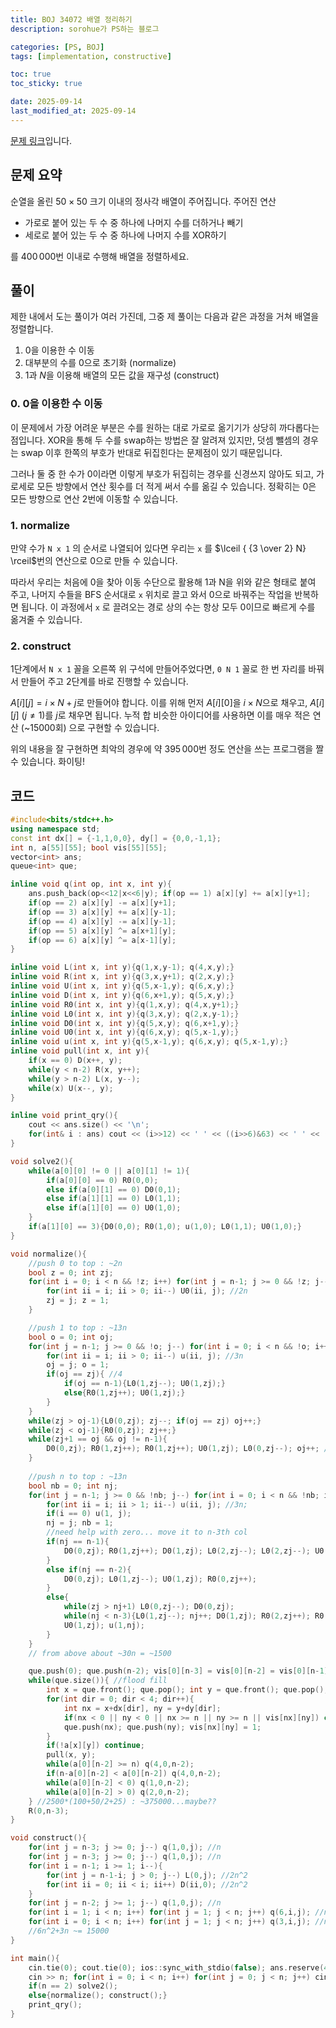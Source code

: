 ```yaml
---
title: BOJ 34072 배열 정리하기
description: sorohue가 PS하는 블로그

categories: [PS, BOJ]
tags: [implementation, constructive]

toc: true
toc_sticky: true

date: 2025-09-14
last_modified_at: 2025-09-14
---
```


[문제 링크](https://boj.kr/34072)입니다.

## 문제 요약

순열을 올린 $50 \times 50$ 크기 이내의 정사각 배열이 주어집니다. 주어진 연산

- 가로로 붙어 있는 두 수 중 하나에 나머지 수를 더하거나 빼기
- 세로로 붙어 있는 두 수 중 하나에 나머지 수를 XOR하기

를 $400\,000$번 이내로 수행해 배열을 정렬하세요.

## 풀이

제한 내에서 도는 풀이가 여러 가진데, 그중 제 풀이는 다음과 같은 과정을 거쳐 배열을 정렬합니다.

1. 0을 이용한 수 이동
2. 대부분의 수를 0으로 초기화 (normalize)
3. $1$과 $N$을 이용해 배열의 모든 값을 재구성 (construct)

### 0. 0을 이용한 수 이동

이 문제에서 가장 어려운 부분은 수를 원하는 대로 가로로 옮기기가 상당히 까다롭다는 점입니다. XOR을 통해 두 수를 swap하는 방법은 잘 알려져 있지만, 덧셈 뺄셈의 경우는 swap 이후 한쪽의 부호가 반대로 뒤집힌다는 문제점이 있기 때문입니다.

그러나 둘 중 한 수가 0이라면 이렇게 부호가 뒤집히는 경우를 신경쓰지 않아도 되고, 가로세로 모든 방향에서 연산 횟수를 더 적게 써서 수를 옮길 수 있습니다. 정확히는 0은 모든 방향으로 연산 2번에 이동할 수 있습니다.

### 1. normalize

만약 수가 `N x 1` 의 순서로 나열되어 있다면 우리는 `x` 를 $\lceil { {3 \over 2} N} \rceil$번의 연산으로 0으로 만들 수 있습니다.

따라서 우리는 처음에 0을 찾아 이동 수단으로 활용해 1과 N을 위와 같은 형태로 붙여 주고, 나머지 수들을 BFS 순서대로 `x` 위치로 끌고 와서 0으로 바꿔주는 작업을 반복하면 됩니다. 이 과정에서 `x` 로 끌려오는 경로 상의 수는 항상 모두 0이므로 빠르게 수를 옮겨줄 수 있습니다.

### 2. construct

1단계에서 `N x 1` 꼴을 오른쪽 위 구석에 만들어주었다면, `0 N 1` 꼴로 한 번 자리를 바꿔서 만들어 주고 2단계를 바로 진행할 수 있습니다.

$A[i][j] = i\times N + j$로 만들어야 합니다. 이를 위해 먼저 $A[i][0]$을 $i \times N$으로 채우고, $A[i][j]\ (j\neq 1)$를 $j$로 채우면 됩니다. 누적 합 비슷한 아이디어를 사용하면 이를 매우 적은 연산 (~15000회) 으로 구현할 수 있습니다.

위의 내용을 잘 구현하면 최악의 경우에 약 $395\,000$번 정도 연산을 쓰는 프로그램을 짤 수 있습니다. 화이팅!

## 코드

```cpp
#include<bits/stdc++.h>
using namespace std;
const int dx[] = {-1,1,0,0}, dy[] = {0,0,-1,1};
int n, a[55][55]; bool vis[55][55];
vector<int> ans;
queue<int> que;

inline void q(int op, int x, int y){
    ans.push_back(op<<12|x<<6|y); if(op == 1) a[x][y] += a[x][y+1];
    if(op == 2) a[x][y] -= a[x][y+1];
    if(op == 3) a[x][y] += a[x][y-1];
    if(op == 4) a[x][y] -= a[x][y-1];
    if(op == 5) a[x][y] ^= a[x+1][y];
    if(op == 6) a[x][y] ^= a[x-1][y];
}

inline void L(int x, int y){q(1,x,y-1); q(4,x,y);}
inline void R(int x, int y){q(3,x,y+1); q(2,x,y);}
inline void U(int x, int y){q(5,x-1,y); q(6,x,y);}
inline void D(int x, int y){q(6,x+1,y); q(5,x,y);}
inline void R0(int x, int y){q(1,x,y); q(4,x,y+1);}
inline void L0(int x, int y){q(3,x,y); q(2,x,y-1);}
inline void D0(int x, int y){q(5,x,y); q(6,x+1,y);}
inline void U0(int x, int y){q(6,x,y); q(5,x-1,y);}
inline void u(int x, int y){q(5,x-1,y); q(6,x,y); q(5,x-1,y);}
inline void pull(int x, int y){
    if(x == 0) D(x++, y);
    while(y < n-2) R(x, y++);
    while(y > n-2) L(x, y--);
    while(x) U(x--, y);
}

inline void print_qry(){
    cout << ans.size() << '\n';
    for(int& i : ans) cout << (i>>12) << ' ' << ((i>>6)&63) << ' ' << (i&63) << '\n';    
}

void solve2(){
    while(a[0][0] != 0 || a[0][1] != 1){
        if(a[0][0] == 0) R0(0,0);
        else if(a[0][1] == 0) D0(0,1);
        else if(a[1][1] == 0) L0(1,1);
        else if(a[1][0] == 0) U0(1,0);
    }
    if(a[1][0] == 3){D0(0,0); R0(1,0); u(1,0); L0(1,1); U0(1,0);}
}

void normalize(){
    //push 0 to top : ~2n
    bool z = 0; int zj;
    for(int i = 0; i < n && !z; i++) for(int j = n-1; j >= 0 && !z; j--) if(a[i][j] == 0){
        for(int ii = i; ii > 0; ii--) U0(ii, j); //2n
        zj = j; z = 1;
    }

    //push 1 to top : ~13n
    bool o = 0; int oj;
    for(int j = n-1; j >= 0 && !o; j--) for(int i = 0; i < n && !o; i++) if(a[i][j] == 1){
        for(int ii = i; ii > 0; ii--) u(ii, j); //3n
        oj = j; o = 1;
        if(oj == zj){ //4
            if(oj == n-1){L0(1,zj--); U0(1,zj);}
            else{R0(1,zj++); U0(1,zj);}
        }
    }
    while(zj > oj-1){L0(0,zj); zj--; if(oj == zj) oj++;}
    while(zj < oj-1){R0(0,zj); zj++;}
    while(zj+1 == oj && oj != n-1){
        D0(0,zj); R0(1,zj++); R0(1,zj++); U0(1,zj); L0(0,zj--); oj++; //10n
    }
    
    //push n to top : ~13n
    bool nb = 0; int nj;
    for(int j = n-1; j >= 0 && !nb; j--) for(int i = 0; i < n && !nb; i++) if(a[i][j] == n){
        for(int ii = i; ii > 1; ii--) u(ii, j); //3n;
        if(i == 0) u(1, j);
        nj = j; nb = 1;
        //need help with zero... move it to n-3th col
        if(nj == n-1){
            D0(0,zj); R0(1,zj++); D0(1,zj); L0(2,zj--); L0(2,zj--); U0(2,zj); R0(1,zj++); U0(1,zj); u(1,n-3);
        }
        else if(nj == n-2){
            D0(0,zj); L0(1,zj--); U0(1,zj); R0(0,zj++);
        }
        else{
            while(zj > nj+1) L0(0,zj--); D0(0,zj);
            while(nj < n-3){L0(1,zj--); nj++; D0(1,zj); R0(2,zj++); R0(2,zj++); U0(2,zj);} //10n
            U0(1,zj); u(1,nj);
        }
    }
    // from above about ~30n = ~1500

    que.push(0); que.push(n-2); vis[0][n-3] = vis[0][n-2] = vis[0][n-1] = 1;
    while(que.size()){ //flood fill
        int x = que.front(); que.pop(); int y = que.front(); que.pop();
        for(int dir = 0; dir < 4; dir++){
            int nx = x+dx[dir], ny = y+dy[dir];
            if(nx < 0 || ny < 0 || nx >= n || ny >= n || vis[nx][ny]) continue;
            que.push(nx); que.push(ny); vis[nx][ny] = 1;
        }
        if(!a[x][y]) continue;
        pull(x, y);
        while(a[0][n-2] >= n) q(4,0,n-2);
        if(n-a[0][n-2] < a[0][n-2]) q(4,0,n-2);
        while(a[0][n-2] < 0) q(1,0,n-2);
        while(a[0][n-2] > 0) q(2,0,n-2);
    } //2500*(100+50/2+25) : ~375000...maybe??
    R(0,n-3);
}

void construct(){
    for(int j = n-3; j >= 0; j--) q(1,0,j); //n
    for(int j = n-3; j >= 0; j--) q(1,0,j); //n
    for(int i = n-1; i >= 1; i--){ 
        for(int j = n-1-i; j > 0; j--) L(0,j); //2n^2
        for(int ii = 0; ii < i; ii++) D(ii,0); //2n^2
    }
    for(int j = n-2; j >= 1; j--) q(1,0,j); //n
    for(int i = 1; i < n; i++) for(int j = 1; j < n; j++) q(6,i,j); //n^2
    for(int i = 0; i < n; i++) for(int j = 1; j < n; j++) q(3,i,j); //n^2
    //6n^2+3n ~= 15000
}

int main(){
    cin.tie(0); cout.tie(0); ios::sync_with_stdio(false); ans.reserve(404040);
    cin >> n; for(int i = 0; i < n; i++) for(int j = 0; j < n; j++) cin >> a[i][j];
    if(n == 2) solve2();
    else{normalize(); construct();}
    print_qry();
}
```
